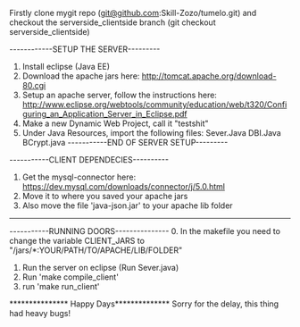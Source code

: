 Firstly clone mygit repo (git@github.com:Skill-Zozo/tumelo.git) and checkout the serverside_clientside branch (git checkout serverside_clientside)

------------SETUP THE SERVER---------
1. Install eclipse (Java EE)
2. Download the apache jars here: http://tomcat.apache.org/download-80.cgi
3. Setup an apache server, follow the instructions here: http://www.eclipse.org/webtools/community/education/web/t320/Configuring_an_Application_Server_in_Eclipse.pdf
4. Make a new Dynamic Web Project, call it "testshit"
5. Under Java Resources, import the following files:
	Sever.Java
	DBI.Java
	BCrypt.java
-----------END OF SERVER SETUP---------

-----------CLIENT DEPENDECIES----------
1. Get the mysql-connector here: https://dev.mysql.com/downloads/connector/j/5.0.html
2. Move it to where you saved your apache jars
3. Also move the file 'java-json.jar' to your apache lib folder
_______________________________________

-----------RUNNING DOORS---------------
0. In the makefile you need to change the variable CLIENT_JARS to "/jars/*:YOUR/PATH/TO/APACHE/LIB/FOLDER"
1. Run the server on eclipse (Run Sever.java)
2. Run 'make compile_client'
3. run 'make run_client'

*************** Happy Days**************
Sorry for the delay, this thing had heavy bugs!